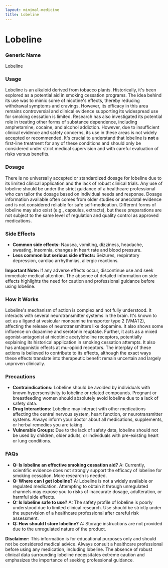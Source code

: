 ```yaml
---
layout: minimal-medicine
title: Lobeline
---
```


# Lobeline
### Generic Name
Lobeline

### Usage

Lobeline is an alkaloid derived from tobacco plants.  Historically, it's been explored as a potential aid in smoking cessation programs. The idea behind its use was to mimic some of nicotine's effects, thereby reducing withdrawal symptoms and cravings.  However, its efficacy in this area remains controversial and clinical evidence supporting its widespread use for smoking cessation is limited.  Research has also investigated its potential role in treating other forms of substance dependence, including amphetamine, cocaine, and alcohol addiction.  However, due to insufficient clinical evidence and safety concerns, its use in these areas is not widely accepted or recommended.  It's crucial to understand that lobeline is **not** a first-line treatment for any of these conditions and should only be considered under strict medical supervision and with careful evaluation of risks versus benefits.

### Dosage

There is no universally accepted or standardized dosage for lobeline due to its limited clinical application and the lack of robust clinical trials.  Any use of lobeline should be under the strict guidance of a healthcare professional who can tailor the dosage based on individual needs and response.  Dosage information available often comes from older studies or anecdotal evidence and is not considered reliable for safe self-medication.  Different forms of lobeline may also exist (e.g., capsules, extracts), but these preparations are not subject to the same level of regulation and quality control as approved medications.

### Side Effects

* **Common side effects:**  Nausea, vomiting, dizziness, headache, sweating, insomnia, changes in heart rate and blood pressure.
* **Less common but serious side effects:** Seizures, respiratory depression, cardiac arrhythmias, allergic reactions.  

**Important Note:**  If any adverse effects occur, discontinue use and seek immediate medical attention.  The absence of detailed information on side effects highlights the need for caution and professional guidance before using lobeline.

### How it Works

Lobeline's mechanism of action is complex and not fully understood.  It interacts with several neurotransmitter systems in the brain.  It's known to act as a ligand at vesicular monoamine transporter type 2 (VMAT2), affecting the release of neurotransmitters like dopamine. It also shows some influence on dopamine and serotonin reuptake.  Further, it acts as a mixed agonist-antagonist at nicotinic acetylcholine receptors, potentially explaining its historical application in smoking cessation attempts.  It also has antagonistic effects at mu-opioid receptors.  The interplay of these actions is believed to contribute to its effects, although the exact ways these effects translate into therapeutic benefit remain uncertain and largely unproven clinically.

### Precautions

* **Contraindications:** Lobeline should be avoided by individuals with known hypersensitivity to lobeline or related compounds.  Pregnant or breastfeeding women should absolutely avoid lobeline due to a lack of safety data.
* **Drug Interactions:**  Lobeline may interact with other medications affecting the central nervous system, heart function, or neurotransmitter systems.  Always inform your doctor about all medications, supplements, or herbal remedies you are taking.
* **Vulnerable Groups:**  Due to the lack of safety data, lobeline should not be used by children, older adults, or individuals with pre-existing heart or lung conditions.

### FAQs

* **Q: Is lobeline an effective smoking cessation aid?** A:  Currently, scientific evidence does not strongly support the efficacy of lobeline for smoking cessation. More research is needed.
* **Q: Where can I get lobeline?** A:  Lobeline is not a widely available or regulated medication.  Attempting to obtain it through unregulated channels may expose you to risks of inaccurate dosage, adulteration, or harmful side effects.
* **Q: Is lobeline safe to use?** A:  The safety profile of lobeline is poorly understood due to limited clinical research.  Use should be strictly under the supervision of a healthcare professional after careful risk assessment.
* **Q: How should I store lobeline?** A:  Storage instructions are not provided due to the unregulated nature of the product.


**Disclaimer:** This information is for educational purposes only and should not be considered medical advice.  Always consult a healthcare professional before using any medication, including lobeline.  The absence of robust clinical data surrounding lobeline necessitates extreme caution and emphasizes the importance of seeking professional guidance.
